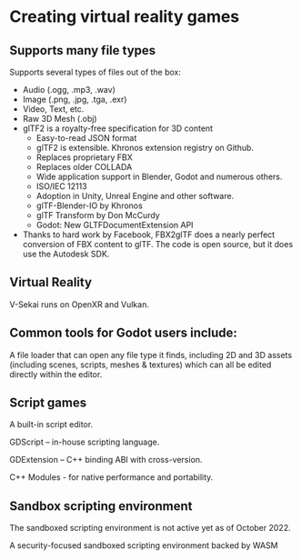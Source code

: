 # Creating virtual reality games

## Supports many file types

Supports several types of files out of the box:

- Audio (.ogg, .mp3, .wav)
- Image (.png, .jpg, .tga, .exr)
- Video, Text, etc.
- Raw 3D Mesh (.obj)
- glTF2 is a royalty-free specification for 3D content
  - Easy-to-read JSON format
  - glTF2 is extensible. Khronos extension registry on Github.
  - Replaces proprietary FBX
  - Replaces older COLLADA
  - Wide application support in Blender, Godot and numerous others.
  - ISO/IEC 12113
  - Adoption in Unity, Unreal Engine and other software.
  - glTF-Blender-IO by Khronos
  - glTF Transform by Don McCurdy
  - Godot: New GLTFDocumentExtension API
- Thanks to hard work by Facebook, FBX2glTF does a nearly perfect conversion of FBX content to glTF. The code is open source, but it does use the Autodesk SDK.

## Virtual Reality

V-Sekai runs on OpenXR and Vulkan.

## Common tools for Godot users include:

A file loader that can open any file type it finds, including 2D and 3D assets (including scenes, scripts, meshes & textures) which can all be edited directly within the editor.

## Script games

A built-in script editor.

GDScript – in-house scripting language.

GDExtension – C++ binding ABI with cross-version.

C++ Modules - for native performance and portability.

## Sandbox scripting environment

The sandboxed scripting environment is not active yet as of October 2022.

A security-focused sandboxed scripting environment backed by WASM

